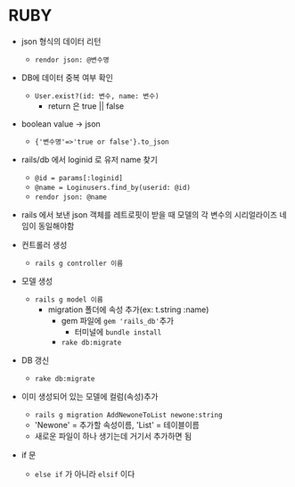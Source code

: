 # RUBY

- json 형식의 데이터 리턴
  - `rendor json: @변수명`

- DB에 데이터 중복 여부 확인
  - `User.exist?(id: 변수, name: 변수)`
    - return 은 true || false

- boolean value -> json
  - `{'변수명'=>'true or false'}.to_json`

- rails/db 에서 loginid 로 유저 name 찾기
  - `@id = params[:loginid]`
  - `@name = Loginusers.find_by(userid: @id)`
  - `rendor json: @name`

- rails 에서 보낸 json 객체를 레트로핏이 받을 때 모델의 각 변수의 시리얼라이즈 네임이 동일해야함

- 컨트롤러 생성
  - `rails g controller 이름`

- 모델 생성
  - `rails g model 이름`
    - migration 폴더에 속성 추가(ex: t.string :name)
      - gem 파일에 `gem 'rails_db'`추가
        - 터미널에 `bundle install`
      - `rake db:migrate`

- DB 갱신
  - `rake db:migrate`

- 이미 생성되어 있는 모델에 컬럼(속성)추가
  - `rails g migration AddNewoneToList newone:string`
  - 'Newone' = 추가할 속성이름, 'List' = 테이블이름
  - 새로운 파일이 하나 생기는데 거기서 추가하면 됨

- if 문
  - `else if` 가 아니라 `elsif` 이다
